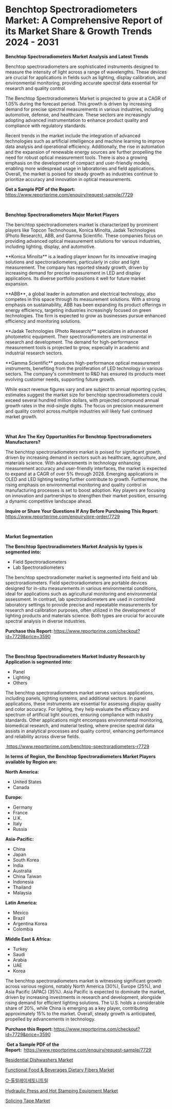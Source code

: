 <p><h1>Benchtop Spectroradiometers Market: A Comprehensive Report of its Market Share & Growth Trends 2024 - 2031</h1></p><p><strong>Benchtop Spectroradiometers Market Analysis and Latest Trends</strong></p>
<p><p>Benchtop spectroradiometers are sophisticated instruments designed to measure the intensity of light across a range of wavelengths. These devices are crucial for applications in fields such as lighting, display calibration, and environmental monitoring, providing accurate spectral data essential for research and quality control.</p><p>The Benchtop Spectroradiometers Market is projected to grow at a CAGR of 1.05% during the forecast period. This growth is driven by increasing demand for precise spectral measurements in various industries, including automotive, defense, and healthcare. These sectors are increasingly adopting advanced instrumentation to enhance product quality and compliance with regulatory standards.</p><p>Recent trends in the market include the integration of advanced technologies such as artificial intelligence and machine learning to improve data analysis and operational efficiency. Additionally, the rise in automation and the expansion of renewable energy sources are further propelling the need for robust optical measurement tools. There is also a growing emphasis on the development of compact and user-friendly models, enabling more widespread usage in laboratories and field applications. Overall, the market is poised for steady growth as industries continue to prioritize accuracy and innovation in optical measurements.</p></p>
<p><strong>Get a Sample PDF of the Report:&nbsp;</strong> <a href="https://www.reportprime.com/enquiry/request-sample/7729">https://www.reportprime.com/enquiry/request-sample/7729</a></p>
<p>&nbsp;</p>
<p><strong>Benchtop Spectroradiometers Major Market Players</strong></p>
<p><p>The benchtop spectroradiometers market is characterized by prominent players like Topcon Technohouse, Konica Minolta, Jadak Technologies (Photo Research), ABB, and Gamma Scientific. These companies focus on providing advanced optical measurement solutions for various industries, including lighting, display, and automotive.</p><p>**Konica Minolta** is a leading player known for its innovative imaging solutions and spectroradiometers, particularly in color and light measurement. The company has reported steady growth, driven by increasing demand for precise measurement in LED and display applications. Its diverse portfolio positions it well for future market expansion.</p><p>**ABB**, a global leader in automation and electrical technology, also competes in this space through its measurement solutions. With a strong emphasis on sustainability, ABB has been expanding its product offerings in energy efficiency, targeting industries increasingly focused on green technologies. The firm is expected to grow as businesses pursue enhanced efficiency and monitoring solutions.</p><p>**Jadak Technologies (Photo Research)** specializes in advanced photometric equipment. Their spectroradiometers are instrumental in research and development. The demand for high-performance measurement tools is projected to grow, especially in academic and industrial research sectors.</p><p>**Gamma Scientific** produces high-performance optical measurement instruments, benefiting from the proliferation of LED technology in various sectors. The company's commitment to R&D has ensured its products meet evolving customer needs, supporting future growth.</p><p>While exact revenue figures vary and are subject to annual reporting cycles, estimates suggest the market size for benchtop spectroradiometers could exceed several hundred million dollars, with projected compound annual growth rates in the mid-single digits. The focus on precision measurement and quality control across multiple industries will likely fuel continued market growth.</p></p>
<p>&nbsp;</p>
<p><strong>What Are The Key Opportunities For Benchtop Spectroradiometers Manufacturers?</strong></p>
<p><p>The benchtop spectroradiometers market is poised for significant growth, driven by increasing demand in sectors such as healthcare, agriculture, and materials science. With advancements in technology enhancing measurement accuracy and user-friendly interfaces, the market is expected to expand at a CAGR of over 5% through 2028. Emerging applications in OLED and LED lighting testing further contribute to growth. Furthermore, the rising emphasis on environmental monitoring and quality control in manufacturing processes is set to boost adoption. Key players are focusing on innovation and partnerships to strengthen their market position, ensuring a dynamic competitive landscape ahead.</p></p>
<p><strong>Inquire or Share Your Questions If Any Before Purchasing This Report:</strong> <a href="https://www.reportprime.com/enquiry/pre-order/7729">https://www.reportprime.com/enquiry/pre-order/7729</a></p>
<p>&nbsp;</p>
<p><strong>Market Segmentation</strong></p>
<p><strong>The Benchtop Spectroradiometers Market Analysis by types is segmented into:</strong></p>
<p><ul><li>Field Spectroradiometers</li><li>Lab Spectroradiometers</li></ul></p>
<p><p>The benchtop spectroradiometer market is segmented into field and lab spectroradiometers. Field spectroradiometers are portable devices designed for in-situ measurements in various environmental conditions, ideal for applications such as agricultural monitoring and environmental assessment. In contrast, lab spectroradiometers are used in controlled laboratory settings to provide precise and repeatable measurements for research and calibration purposes, often utilized in the development of lighting products and materials science. Both types are crucial for accurate spectral analysis in diverse industries.</p></p>
<p><strong>Purchase this Report:&nbsp;</strong><a href="https://www.reportprime.com/checkout?id=7729&price=3590">https://www.reportprime.com/checkout?id=7729&price=3590</a></p>
<p>&nbsp;</p>
<p><strong>The Benchtop Spectroradiometers Market Industry Research by Application is segmented into:</strong></p>
<p><ul><li>Panel</li><li>Lighting</li><li>Others</li></ul></p>
<p><p>The benchtop spectroradiometers market serves various applications, including panels, lighting systems, and additional sectors. In panel applications, these instruments are essential for assessing display quality and color accuracy. For lighting, they help evaluate the efficacy and spectrum of artificial light sources, ensuring compliance with industry standards. Other applications might encompass environmental monitoring, biomedical research, and material testing, where precise spectral data assists in analytical processes and quality control, enhancing performance and reliability across diverse fields.</p></p>
<p><a href="https://www.reportprime.com/benchtop-spectroradiometers-r7729">&nbsp;https://www.reportprime.com/benchtop-spectroradiometers-r7729</a></p>
<p><strong>In terms of Region, the Benchtop Spectroradiometers Market Players available by Region are:</strong></p>
<p>
    <p> <strong> North America: </strong>
        <ul>
            <li>United States</li>
            <li>Canada</li>
        </ul>
        </p> 
    <p> <strong> Europe: </strong>
        <ul>
            <li>Germany</li>
            <li>France</li>
            <li>U.K.</li>
            <li>Italy</li>
            <li>Russia</li>
        </ul>
        </p> 
    <p> <strong> Asia-Pacific: </strong>
        <ul>
            <li>China</li>
            <li>Japan</li>
            <li>South Korea</li>
            <li>India</li>
            <li>Australia</li>
            <li>China Taiwan</li>
            <li>Indonesia</li>
            <li>Thailand</li>
            <li>Malaysia</li>
        </ul>
        </p> 
    <p> <strong> Latin America: </strong>
        <ul>
            <li>Mexico</li>
            <li>Brazil</li>
            <li>Argentina Korea</li>
            <li>Colombia</li>
        </ul>
        </p> 
    <p> <strong> Middle East & Africa: </strong>
        <ul>
            <li>Turkey</li>
            <li>Saudi</li>
            <li>Arabia</li>
            <li>UAE</li>
            <li>Korea</li>
        </ul>
    </p>
    </p>
<p><p>The benchtop spectroradiometers market is witnessing significant growth across various regions, notably North America (30%), Europe (25%), and Asia Pacific (APAC) (35%). Asia Pacific is expected to dominate the market, driven by increasing investments in research and development, alongside rising demand for efficient lighting solutions. The U.S. holds a considerable share of 20%, while China is emerging as a key player, contributing approximately 15% to the market. Overall, steady growth is anticipated, propelled by advancements in technology.</p></p>
<p><strong>Purchase this Report: </strong><a href="https://www.reportprime.com/checkout?id=7729&price=3590">https://www.reportprime.com/checkout?id=7729&price=3590</a></p>
<p>&nbsp;<strong>Get a Sample PDF of the Report:&nbsp;&nbsp;</strong><a href="https://www.reportprime.com/enquiry/request-sample/7729">https://www.reportprime.com/enquiry/request-sample/7729</a></p>
<p><strong></strong></p>
<p><p><a href="https://www.linkedin.com/pulse/emerging-market-trends-regional-analysis-residential-dishwashers-n6lpe?trackingId=pnnWPkEsS9GEFQPyHohhHQ%3D%3D">Residential Dishwashers Market</a></p><p><a href="https://issuu.com/reportprime-2/docs/functional-food-beverages-dietary-f_786dd65661f61b">Functional Food & Beverages Dietary Fibers Market</a></p><p><a href="https://medium.com/@ayeshasikdar777/%EC%84%B8%EA%B3%84-o-tolylacetonitrile-market-%EC%9D%80-2024%EC%97%90%EC%84%9C-2031%EB%A1%9C-%EC%97%B0%ED%8F%89%EA%B7%A0-%EC%A6%9D%EA%B0%80%EC%9C%A8%EC%9D%84-%EB%B3%B4%EC%9D%BC-%EA%B2%83%EC%9C%BC%EB%A1%9C-%EC%98%88%EC%83%81%EB%90%A9%EB%8B%88%EB%8B%A4-c1cde6d1a209">O-톨릴레이세토니트릴</a></p><p><a href="https://medium.com/@michellegbleau0620/an-in-depth-analysis-of-the-global-hydraulic-press-and-hot-stamping-equipment-market-scope-and-its-8e36e70d5524">Hydraulic Press and Hot Stamping Equipment Market</a></p><p><a href="https://www.linkedin.com/pulse/splicing-tape-market-forecast-global-trends-analysis-from-158yf?trackingId=VFQ7K%2B8vQNiwGxK5bDei%2BQ%3D%3D">Splicing Tape Market</a></p></p>